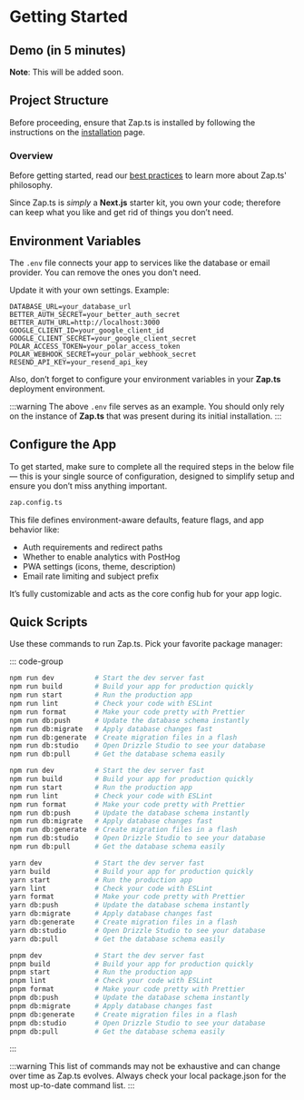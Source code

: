 # Getting Started

## Demo (in 5 minutes)

**Note**: This will be added soon.

## Project Structure

Before proceeding, ensure that Zap.ts is installed by following the instructions on the [installation](/docs/introduction/installation.md) page.

### Overview

Before getting started, read our [best practices](/docs/misc/best-practices.md) to learn more about Zap.ts' philosophy.

Since Zap.ts is _simply_ a **Next.js** starter kit, you own your code; therefore can keep what you like and get rid of things you don’t need.

## Environment Variables

The `.env` file connects your app to services like the database or email provider. You can remove the ones you don't need.

Update it with your own settings. Example:

```
DATABASE_URL=your_database_url
BETTER_AUTH_SECRET=your_better_auth_secret
BETTER_AUTH_URL=http://localhost:3000
GOOGLE_CLIENT_ID=your_google_client_id
GOOGLE_CLIENT_SECRET=your_google_client_secret
POLAR_ACCESS_TOKEN=your_polar_access_token
POLAR_WEBHOOK_SECRET=your_polar_webhook_secret
RESEND_API_KEY=your_resend_api_key
```

Also, don’t forget to configure your environment variables in your **Zap.ts** deployment environment.

:::warning
The above `.env` file serves as an example. You should only rely on the instance of **Zap.ts** that was present during its initial installation.
:::

## Configure the App

To get started, make sure to complete all the required steps in the below file — this is your single source of configuration, designed to simplify setup and ensure you don’t miss anything important.

```bash
zap.config.ts
```

This file defines environment-aware defaults, feature flags, and app behavior like:

- Auth requirements and redirect paths
- Whether to enable analytics with PostHog
- PWA settings (icons, theme, description)
- Email rate limiting and subject prefix

It’s fully customizable and acts as the core config hub for your app logic.

## Quick Scripts

Use these commands to run Zap.ts. Pick your favorite package manager:

::: code-group

```bash [npm]
npm run dev          # Start the dev server fast
npm run build        # Build your app for production quickly
npm run start        # Run the production app
npm run lint         # Check your code with ESLint
npm run format       # Make your code pretty with Prettier
npm run db:push      # Update the database schema instantly
npm run db:migrate   # Apply database changes fast
npm run db:generate  # Create migration files in a flash
npm run db:studio    # Open Drizzle Studio to see your database
npm run db:pull      # Get the database schema easily
```

```bash [npm]
npm run dev          # Start the dev server fast
npm run build        # Build your app for production quickly
npm run start        # Run the production app
npm run lint         # Check your code with ESLint
npm run format       # Make your code pretty with Prettier
npm run db:push      # Update the database schema instantly
npm run db:migrate   # Apply database changes fast
npm run db:generate  # Create migration files in a flash
npm run db:studio    # Open Drizzle Studio to see your database
npm run db:pull      # Get the database schema easily
```

```bash [yarn]
yarn dev             # Start the dev server fast
yarn build           # Build your app for production quickly
yarn start           # Run the production app
yarn lint            # Check your code with ESLint
yarn format          # Make your code pretty with Prettier
yarn db:push         # Update the database schema instantly
yarn db:migrate      # Apply database changes fast
yarn db:generate     # Create migration files in a flash
yarn db:studio       # Open Drizzle Studio to see your database
yarn db:pull         # Get the database schema easily
```

```bash [pnpm]
pnpm dev             # Start the dev server fast
pnpm build           # Build your app for production quickly
pnpm start           # Run the production app
pnpm lint            # Check your code with ESLint
pnpm format          # Make your code pretty with Prettier
pnpm db:push         # Update the database schema instantly
pnpm db:migrate      # Apply database changes fast
pnpm db:generate     # Create migration files in a flash
pnpm db:studio       # Open Drizzle Studio to see your database
pnpm db:pull         # Get the database schema easily
```

:::

:::warning
This list of commands may not be exhaustive and can change over time as Zap.ts evolves. Always check your local package.json for the most up-to-date command list.
:::

